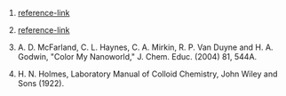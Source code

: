 

   
1. [reference-link](www.nanoscape.northwestern.edu/Vol2/04Hall.pdf)
   
2. [reference-link](www.nanohub.org/site/wiki/436/Silvergold_module.pdf)
  
3. A. D. McFarland, C. L. Haynes, C. A. Mirkin, R. P. Van Duyne and H. A. Godwin, "Color My Nanoworld," J. Chem. Educ. (2004) 81, 544A.

4. H. N. Holmes, Laboratory Manual of Colloid Chemistry, John Wiley and Sons (1922).


